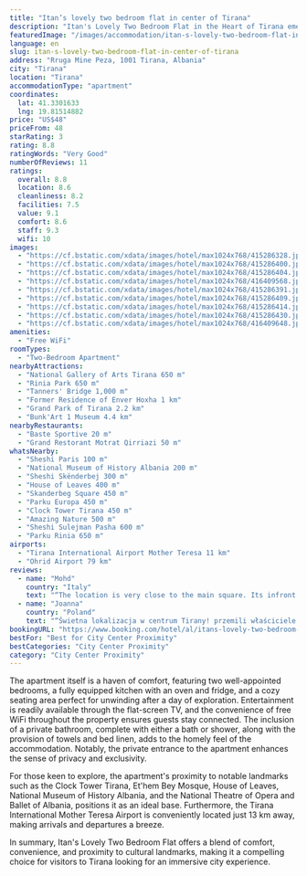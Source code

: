 ```yaml
---
title: "Itan’s lovely two bedroom flat in center of Tirana"
description: "Itan's Lovely Two Bedroom Flat in the Heart of Tirana emerges as a prime choice for travelers seeking the comfort of home with the convenience of a central location."
featuredImage: "/images/accommodation/itan-s-lovely-two-bedroom-flat-in-center-of-tirana-415286328.jpg"
language: en
slug: itan-s-lovely-two-bedroom-flat-in-center-of-tirana
address: "Rruga Mine Peza, 1001 Tirana, Albania"
city: "Tirana"
location: "Tirana"
accommodationType: "apartment"
coordinates:
  lat: 41.3301633
  lng: 19.81514882
price: "US$48"
priceFrom: 48
starRating: 3
rating: 8.8
ratingWords: "Very Good"
numberOfReviews: 11
ratings:
  overall: 8.8
  location: 8.6
  cleanliness: 8.2
  facilities: 7.5
  value: 9.1
  comfort: 8.6
  staff: 9.3
  wifi: 10
images:
  - "https://cf.bstatic.com/xdata/images/hotel/max1024x768/415286328.jpg?k=a244d43680aa9ffca6f950efe813cd004e4135395ef7339a15daa88e56a00861&o=&hp=1"
  - "https://cf.bstatic.com/xdata/images/hotel/max1024x768/415286400.jpg?k=6084818c7e9ec31277115dc4229b228e35c15d4bfe5044812477dc3d15835d66&o=&hp=1"
  - "https://cf.bstatic.com/xdata/images/hotel/max1024x768/415286404.jpg?k=71126045de39a4e4668c4bbf237f321e57d48018cf4a8b4962644f3c1595540e&o=&hp=1"
  - "https://cf.bstatic.com/xdata/images/hotel/max1024x768/416409568.jpg?k=abb29d6466de70abed283efb9ded058299739c1b7fdf16285abe447aa4656bdf&o=&hp=1"
  - "https://cf.bstatic.com/xdata/images/hotel/max1024x768/415286391.jpg?k=12ce35ff4616f17c66e1702247bcfca571e9f63c592713dfc72975deda2be967&o=&hp=1"
  - "https://cf.bstatic.com/xdata/images/hotel/max1024x768/415286409.jpg?k=3b6609c40239882cdf64675bb3438545f10d713a943b89da132ddfd9cfbcaa65&o=&hp=1"
  - "https://cf.bstatic.com/xdata/images/hotel/max1024x768/415286414.jpg?k=2043cda8939b5f007ab1c61624973ac2a07751d66cbdb09c94995086d5cb042e&o=&hp=1"
  - "https://cf.bstatic.com/xdata/images/hotel/max1024x768/415286430.jpg?k=d5455955718ceffe82430e6e40b4f0fcbd8261f58be8cfe38a1f692cf8a5e2db&o=&hp=1"
  - "https://cf.bstatic.com/xdata/images/hotel/max1024x768/416409648.jpg?k=b6a58a41712d3ed867a72f9255e9c4db4210e0fbf152151c29a59e685cb01cc9&o=&hp=1"
amenities:
  - "Free WiFi"
roomTypes:
  - "Two-Bedroom Apartment"
nearbyAttractions:
  - "National Gallery of Arts Tirana 650 m"
  - "Rinia Park 650 m"
  - "Tanners' Bridge 1,000 m"
  - "Former Residence of Enver Hoxha 1 km"
  - "Grand Park of Tirana 2.2 km"
  - "Bunk'Art 1 Museum 4.4 km"
nearbyRestaurants:
  - "Baste Sportive 20 m"
  - "Grand Restorant Motrat Qirriazi 50 m"
whatsNearby:
  - "Sheshi Paris 100 m"
  - "National Museum of History Albania 200 m"
  - "Sheshi Skënderbej 300 m"
  - "House of Leaves 400 m"
  - "Skanderbeg Square 450 m"
  - "Parku Europa 450 m"
  - "Clock Tower Tirana 450 m"
  - "Amazing Nature 500 m"
  - "Sheshi Sulejman Pasha 600 m"
  - "Parku Rinia 650 m"
airports:
  - "Tirana International Airport Mother Teresa 11 km"
  - "Ohrid Airport 79 km"
reviews:
  - name: "Mohd"
    country: "Italy"
    text: "“The location is very close to the main square. Its infront of Police station no.3 so it was really good area. Many good caffe and restaurants around the property. The host was very kind to tell us about different places to eat and visit. The host...”"
  - name: "Joanna"
    country: "Poland"
    text: "“Świetna lokalizacja w centrum Tirany! przemili właściciele :)”"
bookingURL: "https://www.booking.com/hotel/al/itans-lovely-two-bedroom-flat-in-center-of-tirana.en-gb.html?aid=8035640"
bestFor: "Best for City Center Proximity"
bestCategories: "City Center Proximity"
category: "City Center Proximity"
---
```


The apartment itself is a haven of comfort, featuring two well-appointed bedrooms, a fully equipped kitchen with an oven and fridge, and a cozy seating area perfect for unwinding after a day of exploration. Entertainment is readily available through the flat-screen TV, and the convenience of free WiFi throughout the property ensures guests stay connected. The inclusion of a private bathroom, complete with either a bath or shower, along with the provision of towels and bed linen, adds to the homely feel of the accommodation. Notably, the private entrance to the apartment enhances the sense of privacy and exclusivity.

For those keen to explore, the apartment's proximity to notable landmarks such as the Clock Tower Tirana, Et'hem Bey Mosque, House of Leaves, National Museum of History Albania, and the National Theatre of Opera and Ballet of Albania, positions it as an ideal base. Furthermore, the Tirana International Mother Teresa Airport is conveniently located just 13 km away, making arrivals and departures a breeze.

In summary, Itan's Lovely Two Bedroom Flat offers a blend of comfort, convenience, and proximity to cultural landmarks, making it a compelling choice for visitors to Tirana looking for an immersive city experience.